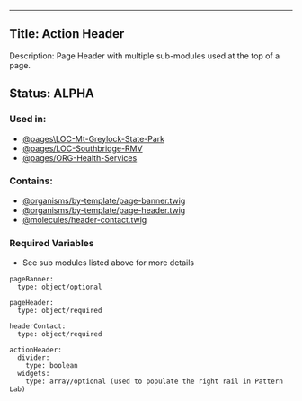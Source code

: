 
---
Title: Action Header
---
Description: Page Header with multiple sub-modules used at the top of a page.

## Status: ALPHA


### Used in:
- [@pages\LOC-Mt-Greylock-State-Park](/?p=pages-LOC-Mt-Greylock-State-Park)
- [@pages/LOC-Southbridge-RMV](/?p=pages-LOC-Southbridge-RMV)
- [@pages/ORG-Health-Services](/?p=pages-ORG-Health-Services)


### Contains:
- [@organisms/by-template/page-banner.twig](/?p=organisms-page-banner)
- [@organisms/by-template/page-header.twig](/?p=organisms-page-header)
- [@molecules/header-contact.twig](/?p=molecules-header-contact)


### Required Variables
- See sub modules listed above for more details

~~~
pageBanner:
  type: object/optional

pageHeader:
  type: object/required

headerContact: 
  type: object/required

actionHeader:
  divider: 
    type: boolean
  widgets:
    type: array/optional (used to populate the right rail in Pattern Lab)
~~~





